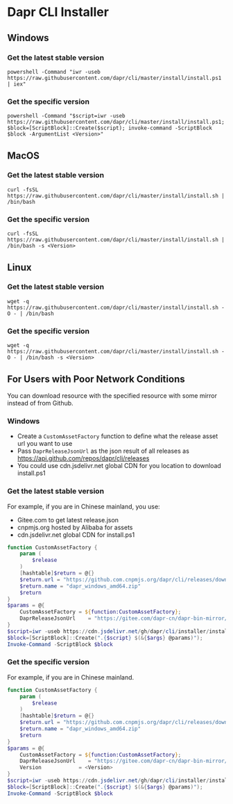 # Dapr CLI Installer

## Windows

### Get the latest stable version

```
powershell -Command "iwr -useb https://raw.githubusercontent.com/dapr/cli/master/install/install.ps1 | iex"
```

### Get the specific version

```
powershell -Command "$script=iwr -useb https://raw.githubusercontent.com/dapr/cli/master/install/install.ps1; $block=[ScriptBlock]::Create($script); invoke-command -ScriptBlock $block -ArgumentList <Version>"
```

## MacOS

### Get the latest stable version

```
curl -fsSL https://raw.githubusercontent.com/dapr/cli/master/install/install.sh | /bin/bash
```

### Get the specific version

```
curl -fsSL https://raw.githubusercontent.com/dapr/cli/master/install/install.sh | /bin/bash -s <Version>
```

## Linux

### Get the latest stable version

```
wget -q https://raw.githubusercontent.com/dapr/cli/master/install/install.sh -O - | /bin/bash
```

### Get the specific version

```
wget -q https://raw.githubusercontent.com/dapr/cli/master/install/install.sh -O - | /bin/bash -s <Version>
```

## For Users with Poor Network Conditions

You can download resource with the specified resource with some mirror instead of from Github.

### Windows

- Create a `CustomAssetFactory` function to define what the release asset url you want to use
- Pass `DaprReleaseJsonUrl` as the json result of all releases as <https://api.github.com/repos/dapr/cli/releases>
- You could use cdn.jsdelivr.net global CDN for you location to download install.ps1

### Get the latest stable version

For example, if you are in Chinese mainland, you use:

- Gitee.com to get latest release.json
- cnpmjs.org hosted by Alibaba for assets
- cdn.jsdelivr.net global CDN for install.ps1

```powershell
function CustomAssetFactory {
    param (
        $release
    )
    [hashtable]$return = @{}
    $return.url = "https://github.com.cnpmjs.org/dapr/cli/releases/download/$($release.tag_name)/dapr_windows_amd64.zip"
    $return.name = "dapr_windows_amd64.zip"
    $return
}
$params = @{
    CustomAssetFactory = ${function:CustomAssetFactory};
    DaprReleaseJsonUrl    = "https://gitee.com/dapr-cn/dapr-bin-mirror/raw/main/cli/releases.json";
}
$script=iwr -useb https://cdn.jsdelivr.net/gh/dapr/cli/installer/install.ps1;
$block=[ScriptBlock]::Create(".{$script} $(&{$args} @params)");
Invoke-Command -ScriptBlock $block
```

### Get the specific version

For example, if you are in Chinese mainland.

```powershell
function CustomAssetFactory {
    param (
        $release
    )
    [hashtable]$return = @{}
    $return.url = "https://github.com.cnpmjs.org/dapr/cli/releases/download/$($release.tag_name)/dapr_windows_amd64.zip"
    $return.name = "dapr_windows_amd64.zip"
    $return
}
$params = @{
    CustomAssetFactory = ${function:CustomAssetFactory};
    DaprReleaseJsonUrl    = "https://gitee.com/dapr-cn/dapr-bin-mirror/raw/main/cli/releases.json";
    Version            = <Version>
}
$script=iwr -useb https://cdn.jsdelivr.net/gh/dapr/cli/installer/install.ps1;
$block=[ScriptBlock]::Create(".{$script} $(&{$args} @params)");
Invoke-Command -ScriptBlock $block
```
